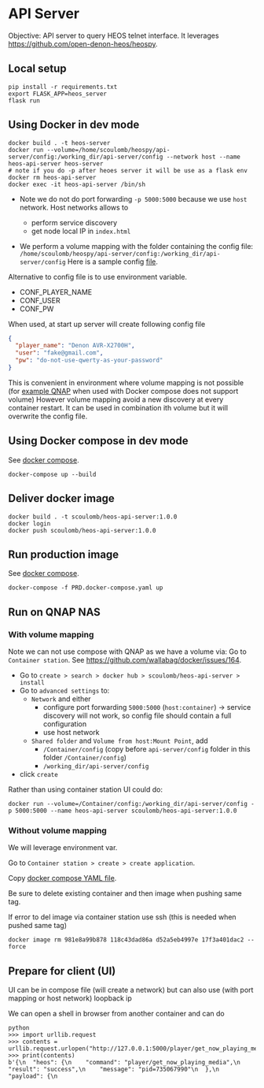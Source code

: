 # API Server

Objective: API server to query HEOS telnet interface.
It leverages https://github.com/open-denon-heos/heospy.

## Local setup

```commandline
pip install -r requirements.txt 
export FLASK_APP=heos_server
flask run
```

## Using Docker in dev mode

```commandline
docker build . -t heos-server
docker run --volume=/home/scoulomb/heospy/api-server/config:/working_dir/api-server/config --network host --name heos-api-server heos-server
# note if you do -p after heoes server it will be use as a flask env
docker rm heos-api-server
docker exec -it heos-api-server /bin/sh

```

- Note we do not do port forwarding `-p 5000:5000` because we use `host` network. Host networks allows to 
  - perform service discovery
  - get node local IP in `index.html`

- We perform a volume mapping with the folder containing the config file: `/home/scoulomb/heospy/api-server/config:/working_dir/api-server/config`
Here is a sample config [file](./config/config.json).

Alternative to config file is to use environment variable.
- CONF_PLAYER_NAME
- CONF_USER
- CONF_PW 

When used, at start up server will create following config file

```json
{
  "player_name": "Denon AVR-X2700H",
  "user": "fake@gmail.com",
  "pw": "do-not-use-qwerty-as-your-password"
}
```

This is convenient in environment where volume mapping is not possible (for [example QNAP](#run-on-qnap-nas) when used with Docker compose does not support volume)
However volume mapping avoid a new discovery at every container restart.
It can be used in combination ith volume but it will overwrite the config file.

## Using Docker compose in dev mode

See [docker compose](../docker-compose.yaml).


````commandline
docker-compose up --build
````


## Deliver docker image

````commandline
docker build . -t scoulomb/heos-api-server:1.0.0
docker login
docker push scoulomb/heos-api-server:1.0.0
````

## Run production image 

See [docker compose](../PRD.docker-compose.yaml).

````commandline
docker-compose -f PRD.docker-compose.yaml up
````


## Run on QNAP NAS

### With volume mapping

Note we can not use compose with QNAP as we have a volume via: Go to `Container station`.
See https://github.com/wallabag/docker/issues/164.

- Go to `create > search > docker hub > scoulomb/heos-api-server > install`
- Go to `advanced settings` to:
    - `Network` and either 
      - configure port forwarding `5000:5000` (`host:container`) -> service discovery will not work, so config file should contain a full configuration
      - use host network 
    - `Shared folder` and  `Volume from host:Mount Point`, add
        - `/Container/config` (copy before `api-server/config` folder in this folder `/Container/config`)
        - `/working_dir/api-server/config`
- click `create`

Rather than using container station UI could do:

```commandline
docker run --volume=/Container/config:/working_dir/api-server/config -p 5000:5000 --name heos-api-server scoulomb/heos-api-server:1.0.0
```


### Without volume mapping

We will leverage environment var.

Go to `Container station > create > create application`.

Copy [docker compose YAML file](../PRD.docker-compose.yaml).

Be sure to delete existing container and then image when pushing same tag.

If error to del image via container station use ssh (this is needed when pushed same tag)
```commandline
docker image rm 981e8a99b878 118c43dad86a d52a5eb4997e 17f3a401dac2 --force
```

## Prepare for client (UI)

UI can be in compose file (will create a network) but can also use (with port mapping or host network) loopback ip

We can open a shell in browser from another container and can do

```commandline
python
>>> import urllib.request
>>> contents = urllib.request.urlopen("http://127.0.0.1:5000/player/get_now_playing_media").read()
>>> print(contents)
b'{\n  "heos": {\n    "command": "player/get_now_playing_media",\n    "result": "success",\n    "message": "pid=735067990"\n  },\n  "payload": {\n    
```


<!--

We can define `local.nas.coulombel.net` as A record to NAS local IP.
index.html will now point node ip due to improvement made via {{local_ip}} in templates/index.html

-->

